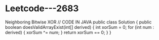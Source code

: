 # Leetcode---2683
Neighboring Bitwise XOR
// CODE IN JAVA
public class Solution {
    public boolean doesValidArrayExist(int[] derived) {
        int xorSum = 0;
        for (int num : derived) {
            xorSum ^= num;
        }
        return xorSum == 0;
    }
}
